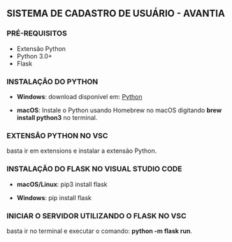 ## SISTEMA DE CADASTRO DE USUÁRIO - AVANTIA

### PRÉ-REQUISITOS

- Extensão Python
- Python 3.0+
- Flask 

### INSTALAÇÃO DO PYTHON 

- **Windows**:
download disponivel em: [Python](https://www.python.org/downloads/)

- **macOS**:
Instale o Python usando Homebrew no macOS digitando **brew install python3** no terminal.

### EXTENSÃO PYTHON NO VSC

basta ir em extensions e instalar a extensão Python.

### INSTALAÇÃO DO FLASK NO VISUAL STUDIO CODE

- **macOS/Linux**:
pip3 install flask

- **Windows**:
pip install flask

### INICIAR O SERVIDOR UTILIZANDO O FLASK NO VSC

basta ir no terminal e executar o comando: **python -m flask run**.
